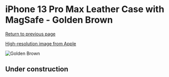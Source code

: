 # iPhone 13 Pro Max Leather Case with MagSafe - Golden Brown

[Return to previous page](/iphone_13)

[High-resolution image from Apple](https://store.storeimages.cdn-apple.com/8756/as-images.apple.com/is/MM1L3?wid=4500&hei=4500&fmt=png)

<div style="width: 500px"><img src="/everyphone/MM1L3.png" alt="Golden Brown"></div>

## Under construction

